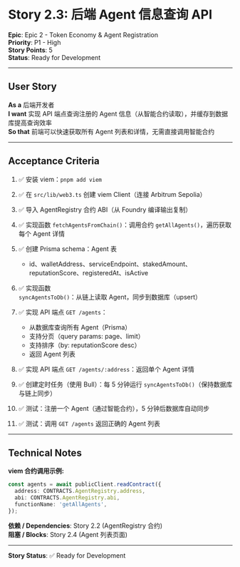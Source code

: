 # Story 2.3: 后端 Agent 信息查询 API

**Epic**: Epic 2 - Token Economy & Agent Registration  
**Priority**: P1 - High  
**Story Points**: 5  
**Status**: Ready for Development

---

## User Story

**As a** 后端开发者  
**I want** 实现 API 端点查询注册的 Agent 信息（从智能合约读取），并缓存到数据库提高查询效率  
**So that** 前端可以快速获取所有 Agent 列表和详情，无需直接调用智能合约

---

## Acceptance Criteria

1. ✅ 安装 viem：`pnpm add viem`

2. ✅ 在 `src/lib/web3.ts` 创建 viem Client（连接 Arbitrum Sepolia）

3. ✅ 导入 AgentRegistry 合约 ABI（从 Foundry 编译输出复制）

4. ✅ 实现函数 `fetchAgentsFromChain()`：调用合约 `getAllAgents()`，遍历获取每个 Agent 详情

5. ✅ 创建 Prisma schema：Agent 表
   - id、walletAddress、serviceEndpoint、stakedAmount、reputationScore、registeredAt、isActive

6. ✅ 实现函数 `syncAgentsToDb()`：从链上读取 Agent，同步到数据库（upsert）

7. ✅ 实现 API 端点 `GET /agents`：
   - 从数据库查询所有 Agent（Prisma）
   - 支持分页（query params: page、limit）
   - 支持排序（by: reputationScore desc）
   - 返回 Agent 列表

8. ✅ 实现 API 端点 `GET /agents/:address`：返回单个 Agent 详情

9. ✅ 创建定时任务（使用 Bull）：每 5 分钟运行 `syncAgentsToDb()`（保持数据库与链上同步）

10. ✅ 测试：注册一个 Agent（通过智能合约），5 分钟后数据库自动同步

11. ✅ 测试：调用 `GET /agents` 返回正确的 Agent 列表

---

## Technical Notes

**viem 合约调用示例:**
```typescript
const agents = await publicClient.readContract({
  address: CONTRACTS.AgentRegistry.address,
  abi: CONTRACTS.AgentRegistry.abi,
  functionName: 'getAllAgents',
});
```

**依赖 / Dependencies**: Story 2.2 (AgentRegistry 合约)  
**阻塞 / Blocks**: Story 2.4 (Agent 列表页面)

---

**Story Status**: ✅ Ready for Development

